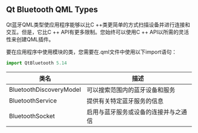 ## Qt Bluetooth QML Types

Qt蓝牙QML类型使应用程序能够以比C ++类更简单的方式扫描设备并进行连接和交互。但是，它比C ++ API有更多限制。您始终可以使用C ++ API以所需的灵活性来创建QML插件。

要在应用程序中使用模块的类，您需要在.qml文件中使用以下import语句：

```js
import QtBluetooth 5.14
```

| 类名 | 描述 |
|----|----|
| BluetoothDiscoveryModel | 可以搜索范围内的蓝牙设备和服务 |
| BluetoothService | 提供有关特定蓝牙服务的信息 |
| BluetoothSocket | 启用与蓝牙服务或设备的连接并与之通信 |
